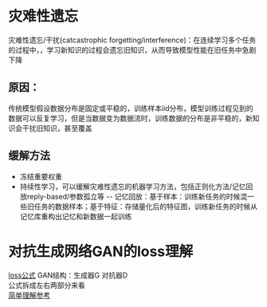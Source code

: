 # 灾难性遗忘
灾难性遗忘/干扰(catcastrophic forgetting/interference)：在连续学习多个任务的过程中，，学习新知识的过程会遗忘旧知识，从而导致模型性能在旧任务中急剧下降
## 原因：
传统模型假设数据分布是固定或平稳的，训练样本iid分布，模型训练过程见到的数据可以反复学习，但是当数据变为数据流时，训练数据的分布是非平稳的，新知识会干扰旧知识，甚至覆盖
## 缓解方法
- 冻结重要权重
- 持续性学习，可以缓解灾难性遗忘的机器学习方法，包括正则化方法/记忆回放reply-based/参数孤立等
-- 记忆回放：基于样本：训练新任务的时候混一些旧任务的数据样本；基于特征：存储量化后的特征图，训练新任务的时候从记忆库重构出记忆和新数据一起训练
# 对抗生成网络GAN的loss理解
[loss公式](https://github.com/adria-yeahmobi/work-learning/blob/main/images/GAN-loss.png)
GAN结构：生成器G 对抗器D  
公式拆成左右两部分来看  
[简单理解参考](https://blog.csdn.net/qq_40714949/article/details/120493934)
